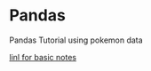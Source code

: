 # Pandas
Pandas Tutorial using pokemon data

[linl for basic notes](https://towardsdatascience.com/python-pandas-data-frame-basics-b5cfbcd8c039)
